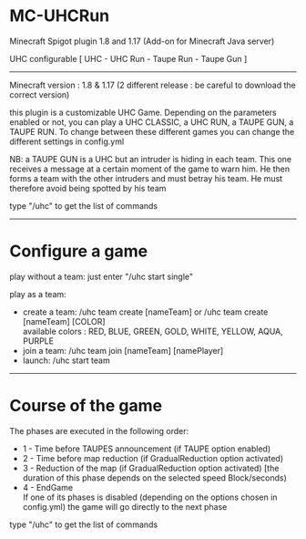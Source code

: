 # MC-UHCRun
Minecraft Spigot plugin 1.8 and 1.17 (Add-on for Minecraft Java server) 

UHC configurable [ UHC - UHC Run - Taupe Run - Taupe Gun ]

_______________________________________________

Minecraft version : 1.8 & 1.17 
(2 different release : be careful to download the correct version)

this plugin is a customizable UHC Game. Depending on the parameters enabled or not, you can play a UHC CLASSIC, a UHC RUN, a TAUPE GUN, a TAUPE RUN.
To change between these different games you can change the different settings in config.yml  

NB: a TAUPE GUN is a UHC but an intruder is hiding in each team. This one receives a message at a certain moment of the game to warn him. He then forms a team with the other intruders and must betray his team. He must therefore avoid being spotted by his team  

type "/uhc" to get the list of commands  

_______________________________________________
# Configure a game

play without a team: just enter "/uhc start single"  

play as a team:
  * create a team: /uhc team create [nameTeam] or /uhc team create [nameTeam] [COLOR]  
                 available colors : RED, BLUE, GREEN, GOLD, WHITE, YELLOW, AQUA, PURPLE  
  * join a team:   /uhc team join [nameTeam] [namePlayer]  
  * launch:        /uhc start team  
  
  
________________________________________________
# Course of the game
  
  The phases are executed in the following order:  
  * 1 - Time before TAUPES announcement (if TAUPE option enabled)  
  * 2 - Time before map reduction (if GradualReduction option activated)  
  * 3 - Reduction of the map (if GradualReduction option activated) [the duration of this phase depends on the selected speed Block/seconds)  
  * 4 - EndGame  
  If one of its phases is disabled (depending on the options chosen in config.yml) the game will go directly to the next phase  

  type "/uhc" to get the list of commands  
